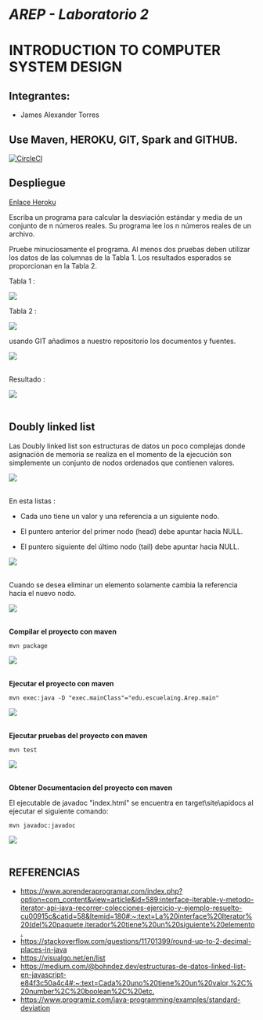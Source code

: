 # *AREP - Laboratorio 2*
# INTRODUCTION TO COMPUTER SYSTEM DESIGN

## Integrantes:

- James Alexander Torres

## Use Maven, HEROKU, GIT, Spark and GITHUB.

[![CircleCI](https://circleci.com/gh/JamesTorres99/laboratorio-AREP-2.svg?style=svg)](https://circleci.com/gh/JamesTorres99/laboratorio-AREP-2)

## Despliegue 
[Enlace Heroku](https://protected-spire-40085.herokuapp.com/hello)

Escriba un programa para calcular la desviación estándar y media de un conjunto de n números reales.
Su programa lee los n números reales de un archivo.

Pruebe minuciosamente el programa. Al menos dos pruebas deben utilizar los datos de las columnas de la Tabla 1. Los resultados esperados se proporcionan en la Tabla 2.


Tabla 1 :

![](resources/9.PNG)
		
Tabla 2 :

![](resources/8.PNG)

usando GIT añadimos a nuestro repositorio los documentos y fuentes.

![](resources/10.PNG)
<br></br>

Resultado :

![](resources/2.PNG)
<br></br>

## Doubly linked list


Las Doubly linked list son estructuras de datos un poco complejas donde asignación de memoria se realiza en el momento de la ejecución son simplemente un conjunto de nodos ordenados que contienen valores.

![](resources/5.PNG)
<br></br>

En esta listas :

- Cada uno tiene un valor y una referencia a un siguiente nodo.

- El puntero anterior del primer nodo (head) debe apuntar hacia NULL.

- El puntero siguiente del último nodo (tail) debe apuntar hacia NULL.

![](resources/6.PNG)
<br></br>

Cuando se desea eliminar un elemento solamente cambia la referencia hacia el nuevo nodo.

![](resources/7.PNG)
<br></br>


**Compilar el proyecto con maven**
```
mvn package
```
![](resources/1.PNG)
<br></br>

**Ejecutar el proyecto con maven**
```
mvn exec:java -D "exec.mainClass"="edu.escuelaing.Arep.main"
```
![](resources/4.PNG)
<br></br>

**Ejecutar pruebas del proyecto con maven**
```
mvn test
```
![](resources/2.PNG)
<br></br>

**Obtener Documentacion del proyecto con maven**

El ejecutable de javadoc "index.html" se encuentra en target\site\apidocs al ejecutar el siguiente comando:
```
mvn javadoc:javadoc
```
![](resources/3.PNG)
<br></br>

## REFERENCIAS

- <https://www.aprenderaprogramar.com/index.php?option=com_content&view=article&id=589:interface-iterable-y-metodo-iterator-api-java-recorrer-colecciones-ejercicio-y-ejemplo-resuelto-cu00915c&catid=58&Itemid=180#:~:text=La%20interface%20Iterator%20(del%20paquete,iterador%20tiene%20un%20siguiente%20elemento.>
- <https://stackoverflow.com/questions/11701399/round-up-to-2-decimal-places-in-java>
- <https://visualgo.net/en/list>
- <https://medium.com/@bohndez.dev/estructuras-de-datos-linked-list-en-javascript-e84f3c50a4c4#:~:text=Cada%20uno%20tiene%20un%20valor,%2C%20number%2C%20boolean%2C%20etc.>
- <https://www.programiz.com/java-programming/examples/standard-deviation>
